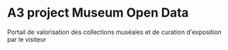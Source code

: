 # A3 project Museum Open Data
Portail de valorisation des collections muséales et de curation d'exposition par le visiteur
